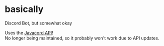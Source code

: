 # basically
Discord Bot, but somewhat okay

Uses the [Javacord API](https://github.com/Javacord/Javacord)!
<br>
No longer being maintained, so it probably won't work due to API updates.
